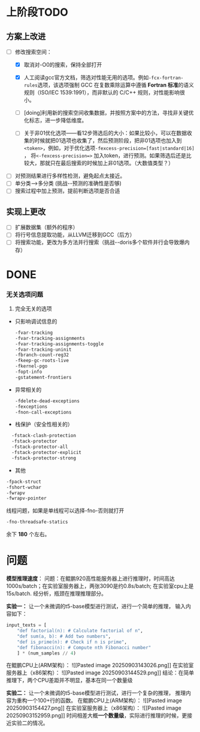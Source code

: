 # 上阶段TODO
## 方案上改进
- [ ] 修改搜索空间：
	- [x] 取消对-O0的搜索，保持全部打开
	- [x]  人工阅读gcc官方文档，筛选对性能无用的选项。例如`-fcx-fortran-rules`选项，该选项强制 GCC 在复数乘除运算中遵循 ​**​Fortran 标准​**​的语义规则（ISO/IEC 1539:1991），而非默认的 C/C++ 规则，对性能影响很小。

	- [ ] [doing]利用新的搜索空间收集数据，并按照方案中的方法，寻找非关键优化标志，进一步降低维度。
	- [ ]  关于非01优化选项——看12步筛选后的大小：如果比较小，可以在数据收集的时候就把01选项也收集了，然后预测阶段，把非01选项也加入到`<token>`，例如，对于优化选项`-fexcess-precision=[fast|standard|16]` ， 将`<-fexcess-precision=>` 加入token，进行预测。如果筛选后还是比较大，那就只在最后搜索的时候加上非01选项。（大数值类型？）
- [ ] 对预测结果进行多样性检测，避免起点太接近。
- [ ] 单分类-->多分类 (挑战--预测的准确性是否够)
- [ ] 搜索过程中加上预测，提前判断选项是否合适
## 实现上更改
- [ ] 扩展数据集（额外的程序）
- [ ] 将行号信息提取功能，从LLVM迁移到GCC（后方）
- [ ] 将搜索功能，更改为多方法并行搜索（挑战--doris多个软件并行会导致爆内存）

# DONE
### 无关选项问题
1. 完全无关的选项
* 只影响调试信息的
	```bash
	-fvar-tracking
	-fvar-tracking-assignments
	-fvar-tracking-assignments-toggle
	-fvar-tracking-uninit
	-fbranch-count-reg32 
	-fkeep-gc-roots-live
	-fkernel-pgo
	-fopt-info
	-gstatement-frontiers
	```
*  异常相关的
	```bash
	-fdelete-dead-exceptions
	-fexceptions
	-fnon-call-exceptions
	```
* 栈保护（安全性相关的）
```bash
  -fstack-clash-protection              
  -fstack-protector                     
  -fstack-protector-all                 
  -fstack-protector-explicit            
  -fstack-protector-strong              
```
* 其他
```bash
-fpack-struct
-fshort-wchar
-fwrapv
-fwrapv-pointer
```

线程问题，如果是单线程可以选择-fno-否则就打开
```bash
-fno-threadsafe-statics
```
余下 **180** 个左右。
# 问题
**模型推理速度**：
问题：在鲲鹏920高性能服务器上进行推理时，时间高达1000s/batch；在实验室服务器上，两张3090是约0.8s/batch; 在实验室cpu上是15s/batch. 经分析，瓶颈在推理推理部分。

**实验一：** 让一个未微调的t5-base模型进行测试，进行一个简单的推理， 输入内容如下：
```python
input_texts = [ 
	"def factorial(n): # Calculate factorial of n", 
	"def sum(a, b): # Add two numbers", 
	"def is_prime(n): # Check if n is prime", 
	"def fibonacci(n): # Compute nth Fibonacci number" 
	] * (num_samples // 4)
```
在鲲鹏CPU上(ARM架构）：
![[Pasted image 20250903143026.png]]
在实验室服务器上（x86架构）：
![[Pasted image 20250903144529.png]]
结论：在简单推理下，两个CPU差距并不明显，基本在同一个数量级



**实验二：** 让一个未微调的t5-base模型进行测试，进行一个复杂的推理， 推理内容为重构一个100+行的函数。
在鲲鹏CPU上(ARM架构）：
![[Pasted image 20250903154427.png]]
在实验室服务器上（x86架构）：
![[Pasted image 20250903152959.png]]
时间相差大概**一个数量级**，实际进行推理的时候，更接近实验二的情况。
